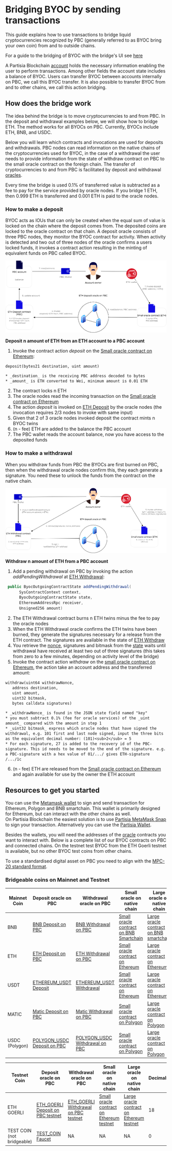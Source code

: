 # Bridging BYOC by sending transactions



This guide explains how to use transactions to bridge liquid cryptocurrencies recognized by PBC (generally referred to as BYOC bring your own coin) from and to outside chains. 

For a guide to the bridging of BYOC with the bridge's UI see [here](introduction-to-byoc.md)

A Partisia Blockchain [account](../create-an-account.md) holds the necessary information enabling the user to perform transactions. Among other fields the account state includes a balance of BYOC. Users can transfer BYOC between accounts internally on PBC, we call this BYOC transfer. It is also possible to transfer BYOC from and to other chains, we call this action bridging.   

## How does the bridge work

The idea behind the bridge is to move cryptocurrencies to and from PBC. 
In the deposit and withdrawal examples below, we will show how to bridge ETH. The method works for all BYOCs on PBC. Currently, BYOCs include ETH, BNB, and USDC.

Below you will learn which contracts and invocations are used for deposits and withdrawals.
PBC nodes can read information on the native chains of the cryptocurrencies used for BYOC, in the case of a withdrawal the user needs to provide information from the state of withdraw contract on PBC to the small oracle contract on the foreign chain.
The transfer of cryptocurrencies to and from PBC is facilitated by deposit and withdrawal [oracles](../dictionary.md#small-oracle).    

Every time the bridge is used 0.1% of transferred value is subtracted as a fee to pay for the service provided by oracle nodes. If you bridge 1 ETH, then 0.999 ETH is transferred and 0.001 ETH is paid to the oracle nodes.

### How to make a deposit

BYOC acts as IOUs that can only be created when the equal sum of value is locked on the chain where the deposit comes from. The deposited coins are locked to the oracle contract on that chain. A deposit oracle consists of three PBC nodes, they monitor the BYOC contract for activity. When activity is detected and two out of three nodes of the oracle confirms a users locked funds, it invokes a contract action resulting in the minting of equivalent funds on PBC called BYOC.

![DepositBridge](depositBridge.png)

**Deposit n amount of ETH from an ETH account to a PBC account**

1. Invoke the contract action _deposit_ on the [Small oracle contract on Ethereum](https://etherscan.io/address/0xf393d008077c97f2632fa04a910969ac58f88e3c#writeProxyContract):
```SOL
deposit(bytes21 destination, uint amount)
```
    * _destination_ is the receiving PBC address decoded to bytes 
    * _amount_ is ETH converted to Wei, minimum amount is 0.01 ETH
2. The contract locks n ETH
3. The oracle nodes read the incoming transaction on the [Small oracle contract on Ethereum](https://etherscan.io/address/0xf393d008077c97f2632fa04a910969ac58f88e3c#writeProxyContract)    
4. The action _deposit_ is invoked on [ETH Deposit](https://browser.partisiablockchain.com/contracts/045dbd4c13df987d7fb4450e54bcd94b34a80f2351/deposit) by the oracle nodes (the invocation requires 2/3 nodes to invoke with same input) 
5. Given that 2 of 3 oracle nodes invoked deposit the contract mints n BYOC twins  
6. (n - fee) ETH are added to the balance the PBC account
7. The PBC wallet reads the account balance, now you have access to the deposited funds


### How to make a withdrawal

When you withdraw funds from PBC the BYOCs are first burned on PBC, then when the withdrawal oracle nodes confirm this, they each generate a signature. You need these to unlock the funds from the contract on the native chain.        

![WithdrawBridge](withdrawBridge.png)

**Withdraw n amount of ETH from a PBC account**

1. Add a pending withdrawal on PBC by invoking the action _addPendingWithdrawal_ at [ETH Withdrawal](https://browser.partisiablockchain.com/contracts/043b1822925da011657f9ab3d6ff02cf1e0bfe0146/addPendingWithdrawal):
```JAVA 
 public ByocOutgoingContractState addPendingWithdrawal(
      SysContractContext context,
      ByocOutgoingContractState state,
      EthereumAddressRpc receiver,
      Unsigned256 amount) 
```
2. The ETH Withdrawal contract burns n ETH twins minus the fee to pay the oracle nodes
3. When the ETH Withdrawal oracle confirms the ETH twins have been burned, they generate the signatures necessary for a release from the ETH contract. The signatures are available in the state of [ETH Withdraw](https://browser.partisiablockchain.com/contracts/043b1822925da011657f9ab3d6ff02cf1e0bfe0146?tab=state)
4. You retrieve the [nonce](https://partisiablockchain.gitlab.io/-/documentation/-/jobs/5230191090/artifacts/public/pbc-fundamentals/dictionary.html#nonce), signatures and bitmask from the [state](https://browser.partisiablockchain.com/contracts/043b1822925da011657f9ab3d6ff02cf1e0bfe0146?tab=state) waits until withdrawal have received at least two out of three signatures (this takes from zero to a few minutes, depending on activity level of the bridge)
5. Invoke the contract action _withdraw_ on the [small oracle contract on Ethereum](https://etherscan.io/address/0xf393d008077c97f2632fa04a910969ac58f88e3c#writeProxyContract), the action take an account address and the transferred amount:
```SOL
withdraw(uint64 withdrawNonce, 
   address destination, 
   uint amount, 
   uint32 bitmask, 
   bytes calldata signatures)
```
	* _withdrawNonce_ is found in the JSON state field named "key" 
	* you must subtract 0.1% (fee for oracle services) of the _uint amount_ compared with the amount in step 1 
	* _uint32 bitmask_ express which oracle nodes that have signed the withdrawal, e.g. 101 first and last node signed, input the three bits as the equivalent decimal number: (101)<sub>2</sub> = 5 				 
	* For each signature, 27 is added to the recovery id of the PBC-signature. This id needs to be moved to the end of the signature. e.g. a PBC-signature with a hex value of 01/.../ gives ETH-signature /.../1c
6. (n - fee) ETH are released from the [Small oracle contract on Ethereum](https://etherscan.io/address/0xf393d008077c97f2632fa04a910969ac58f88e3c#writeProxyContract) and again available for use by the owner the ETH account    

   
## Resources to get you started

You can use the [Metamask wallet](https://metamask.io/download/) to sign and send transaction for Ethereum, Polygon and BNB smartchain. This wallet is primarily designed for Ethereum, but can interact with the other chains as well.    
On Partisia Blockchain the easiest solution is to use [Partisia MetaMask Snap](https://snaps.metamask.io/snap/npm/partisiablockchain/snap/) to sign your transaction.  Alternatively you can use the [Partisia Wallet](https://chrome.google.com/webstore/detail/partisia-wallet/gjkdbeaiifkpoencioahhcilildpjhgh).

Besides the wallets, you will need the addresses of the [oracle](../dictionary.md#small-oracle) contracts you want to interact with. Below is a complete list of our BYOC contracts on PBC and connected chains. On the testnet test BYOC from the ETH Goerli testnet is available, but no other BYOC test coins from other chains.

To use a standardised digital asset on PBC you need to align with the [MPC-20 standard format](../../smart-contracts/integration/mpc-20-token-contract.md).

### Bridgeable coins on Mainnet and Testnet

| **Mainnet Coin** | **Deposit oracle on PBC**                                                                                                  | **Withdrawal oracle on PBC**                                                                                                  | **Small oracle on native chain**                                                                                  | **Large oracle on native chain**                                                                                  | **Decimals** |
|------------------|----------------------------------------------------------------------------------------------------------------------------|-------------------------------------------------------------------------------------------------------------------------------|-------------------------------------------------------------------------------------------------------------------|-------------------------------------------------------------------------------------------------------------------|--------------|
| BNB              | [BNB Deposit on PBC](https://browser.partisiablockchain.com/contracts/047e1c96cd53943d1e0712c48d022fb461140e6b9f)          | [BNB Withdrawal on PBC](https://browser.partisiablockchain.com/contracts/044bd689e5fe2995d679e946a2046f69f022be7c10)          | [Small oracle contract on BNB Smartchain](https://bscscan.com/address/0x05ee4eee70452dd555ecc3f997ea03c6fba29ac1) | [Large oracle contract on BNB smartchain](https://bscscan.com/address/0x4c4ecb1efb3bc2a065af1f714b60980a6562c26f) | 18           |
| ETH              | [ETH Deposit on PBC](https://browser.partisiablockchain.com/contracts/045dbd4c13df987d7fb4450e54bcd94b34a80f2351)          | [ETH Withdrawal on PBC](https://browser.partisiablockchain.com/contracts/043b1822925da011657f9ab3d6ff02cf1e0bfe0146)          | [Small oracle contract on Ethereum](https://etherscan.io/address/0xf393d008077c97f2632fa04a910969ac58f88e3c)      | [Large oracle contract on Ethereum](https://etherscan.io/address/0x3435359df1d8c126ea1b68bb51e958fdf43f8272)      | 18           |
| USDT             | [ETHEREUM_USDT Deposit](https://browser.partisiablockchain.com/contracts/040728ed459dd80c3653c544b63a57ae7a1144fe57)       | [ETHEREUM_USDT Withdrawal](https://browser.partisiablockchain.com/contracts/04c73a37ec8db48b86a2d76c978d4117e2282017ec)       | [Small oracle contract on Ethereum](https://etherscan.io/address/0x74C0a1946d10FaF9048E9AC59D1401Bbbfc54cA4)      | [Large oracle contract on Ethereum](https://etherscan.io/address/0x3435359df1d8c126ea1b68bb51e958fdf43f8272)      | 6            |
| MATIC            | [Matic Deposit on PBC](https://browser.partisiablockchain.com/contracts/0411b34e3b8965035fbc12c5ef05e1ed00c6d1261c)        | [Matic Withdrawal on PBC](https://browser.partisiablockchain.com/contracts/04bcac555ce8397e120384fad0e148793a19ed980f)        | [Small oracle contract on Polygon](https://polygonscan.com/address/0xe98670C2cBAfB2205BC99eBE33093233F7f07CC1)    | [Large oracle contract on Polygon](https://polygonscan.com/address/0x3435359Df1D8C126ea1b68BB51E958fdf43F8272)    | 18           |
| USDC (Polygon)   | [POLYGON_USDC Deposit on PBC](https://browser.partisiablockchain.com/contracts/042f2f190765e27f175424783a1a272e2a983ef372) | [POLYGON_USDC Withdrawal on PBC](https://browser.partisiablockchain.com/contracts/04adfe4aaacc824657e49a59bdc8f14df87aa8531a) | [Small oracle contract on Polygon](https://polygonscan.com/address/0x4c4ecb1efb3bc2a065af1f714b60980a6562c26f)    | [Large oracle contract on Polygon](https://polygonscan.com/address/0x3435359df1d8c126ea1b68bb51e958fdf43f8272)    | 6            |


| **Testnet Coin**           | **Deposit oracle on PBC**                                                                                                                | **Withdrawal oracle on PBC**                                                                                                                | **Small oracle on native chain**                                                                                            | **Large oracle on native chain**                                                                                            | **Decimals** |
|----------------------------|------------------------------------------------------------------------------------------------------------------------------------------|---------------------------------------------------------------------------------------------------------------------------------------------|-----------------------------------------------------------------------------------------------------------------------------|-----------------------------------------------------------------------------------------------------------------------------|--------------|
| ETH GOERLI                 | [ETH_GOERLI Deposit on PBC testnet](https://browser.testnet.partisiablockchain.com/contracts/045dbd4c13df987d7fb4450e54bcd94b34a80f2351) | [ETH_GOERLI Withdrawal on PBC testnet](https://browser.testnet.partisiablockchain.com/contracts/043b1822925da011657f9ab3d6ff02cf1e0bfe0146) | [Small oracle contract on Ethereum testnet](https://goerli.etherscan.io/address/0x4818370f9d55fb34de93e200076533696c4531f3) | [Large oracle contract on Ethereum testnet](https://goerli.etherscan.io/address/0x5De7b80e5CeB9550ee1BeC3291b15e9B04E8de68) | 18           |
| TEST COIN (not bridgeable) | [TEST_COIN Faucet](https://browser.testnet.partisiablockchain.com/contracts/02c14c29b2697f3c983ada0ee7fac83f8a937e2ecd/feed_me)          | NA                                                                                                                                          | NA                                                                                                                          | NA                                                                                                                          | 0            |